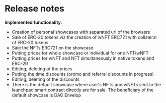 # Release notes

**Implemented functionality**:

* Creation of personal showcases with separated url of the browsers
* Sale of ERC-20 tokens via the creation of wNFT ERC721 with collateral of ERC-20 tokens
* Sale the NFTs ERC721 on the showcase
* Putting prices for whole showcase or individual for one NFT/wNFT
* Putting prices for wNFT and NFT simultaneously in native tokens and ERC-20
* Editing, deleting of the prices
* Putting the time discounts (promo and referral discounts in progress)
* Editing, deleting of the discounts
* There is the default showcase where user's NFTs and wNFTs sent to the launchpad smart contract directly are for sale. The beneficiary of the default showcase is DAO Envelop

